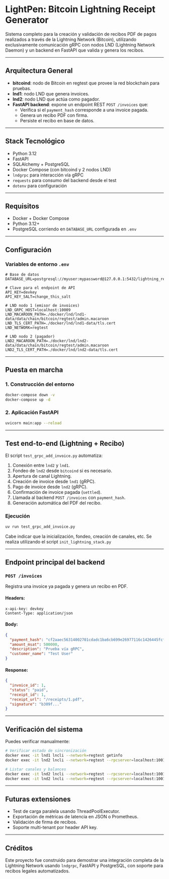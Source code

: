 # LightPen: Bitcoin Lightning Receipt Generator

Sistema completo para la creación y validación de recibos PDF de pagos realizados a través de la Lightning Network (Bitcoin), utilizando exclusivamente comunicación gRPC con nodos LND (Lightning Network Daemon) y un backend en FastAPI que valida y genera los recibos.

---

## Arquitectura General

- **bitcoind**: nodo de Bitcoin en regtest que provee la red blockchain para pruebas.
- **lnd1**: nodo LND que genera invoices.
- **lnd2**: nodo LND que actúa como pagador.
- **FastAPI backend**: expone un endpoint REST `POST /invoices` que:
  - Verifica si el `payment_hash` corresponde a una invoice pagada.
  - Genera un recibo PDF con firma.
  - Persiste el recibo en base de datos.

---

## Stack Tecnológico

- Python 3.12
- FastAPI
- SQLAlchemy + PostgreSQL
- Docker Compose (con bitcoind y 2 nodos LND)
- `lndgrpc` para interacción vía gRPC
- `requests` para consumo del backend desde el test
- `dotenv` para configuración

---

## Requisitos

- Docker + Docker Compose
- Python 3.12+
- PostgreSQL corriendo en `DATABASE_URL` configurada en `.env`

---

## Configuración

### Variables de entorno `.env`

```dotenv
# Base de datos
DATABASE_URL=postgresql://myuser:mypassword@127.0.0.1:5432/lightning_receipts

# Clave para el endpoint de API
API_KEY=devkey
API_KEY_SALT=change_this_salt

# LND nodo 1 (emisor de invoices)
LND_GRPC_HOST=localhost:10009
LND_MACAROON_PATH=./docker/lnd/lnd1-data/data/chain/bitcoin/regtest/admin.macaroon
LND_TLS_CERT_PATH=./docker/lnd/lnd1-data/tls.cert
LND_NETWORK=regtest

# LND nodo 2 (pagador)
LND2_MACAROON_PATH=./docker/lnd/lnd2-data/data/chain/bitcoin/regtest/admin.macaroon
LND2_TLS_CERT_PATH=./docker/lnd/lnd2-data/tls.cert
````

---

## Puesta en marcha

### 1. Construcción del entorno

```bash
docker-compose down -v
docker-compose up -d
```

### 2. Aplicación FastAPI

```bash
uvicorn main:app --reload
```

---

## Test end-to-end (Lightning + Recibo)

El script `test_grpc_add_invoice.py` automatiza:

1. Conexión entre `lnd2` y `lnd1`.
2. Fondeo de `lnd2` desde `bitcoind` si es necesario.
3. Apertura de canal Lightning.
4. Creación de invoice desde `lnd1` (gRPC).
5. Pago de invoice desde `lnd2` (gRPC).
6. Confirmación de invoice pagada (`settled`).
7. Llamada al backend `POST /invoices` con `payment_hash`.
8. Generación automática del PDF del recibo.

### Ejecución

```bash
uv run test_grpc_add_invoice.py
```

Cabe indicar que la inicialización, fondeo, creación de canales, etc. Se realiza utilizando el script `init_lightning_stack.py`

---

## Endpoint principal del backend

### `POST /invoices`

Registra una invoice ya pagada y genera un recibo en PDF.

#### Headers:

```http
x-api-key: devkey
Content-Type: application/json
```

#### Body:

```json
{
  "payment_hash": "cf2aaec56314002701cdadc1ba6cb699e26977116c1426445fcf5d08f9380615",
  "amount_msat": 500000,
  "description": "Prueba vía gRPC",
  "customer_name": "Test User"
}
```

#### Response:

```json
{
  "invoice_id": 1,
  "status": "paid",
  "receipt_id": 1,
  "receipt_url": "/receipts/1.pdf",
  "signature": "b309f..."
}
```

---

## Verificación del sistema

Puedes verificar manualmente:

```bash
# Verificar estado de sincronización
docker exec -it lnd1 lncli --network=regtest getinfo
docker exec -it lnd2 lncli --network=regtest --rpcserver=localhost:10010 getinfo

# Listar canales y balances
docker exec -it lnd2 lncli --network=regtest --rpcserver=localhost:10010 listchannels
docker exec -it lnd2 lncli --network=regtest --rpcserver=localhost:10010 walletbalance
```

---

## Futuras extensiones

* Test de carga paralela usando ThreadPoolExecutor.
* Exportación de métricas de latencia en JSON o Prometheus.
* Validación de firma de recibos.
* Soporte multi-tenant por header API key.

---

## Créditos

Este proyecto fue construido para demostrar una integración completa de la Lightning Network usando `lndgrpc`, FastAPI y PostgreSQL, con soporte para recibos legales automatizados.

